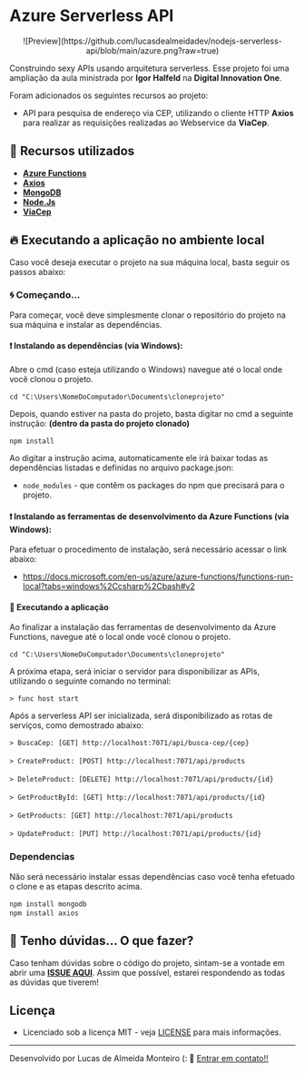 # Azure Serverless API

<p align="center">
![Preview](https://github.com/lucasdealmeidadev/nodejs-serverless-api/blob/main/azure.png?raw=true)
</p>

Construindo sexy APIs usando arquitetura serverless. Esse projeto foi uma ampliação da aula ministrada por **Igor Halfeld** na **Digital Innovation One**.

Foram adicionados os seguintes recursos ao projeto: 
- API para pesquisa de endereço via CEP, utilizando o cliente HTTP **Axios** para realizar as requisições realizadas ao Webservice da **ViaCep**.

## 🚀 Recursos utilizados

* **[Azure Functions](https://azure.microsoft.com/pt-br/services/functions/)**
* **[Axios](https://axios-http.com/docs/intro)**
* **[MongoDB](https://github.com/mongodb/node-mongodb-native)**
* **[Node.Js](https://nodejs.org/en/)**
* **[ViaCep](https://viacep.com.br/)**


## 🔥 Executando a aplicação no ambiente local

Caso você deseja executar o projeto na sua máquina local, basta seguir os passos abaixo:

### 🌀 Começando... 

Para começar, você deve simplesmente clonar o repositório do projeto na sua máquina e instalar as dependências.

#### ❗️ Instalando as dependências (via Windows): 

Abre o cmd (caso esteja utilizando o Windows) navegue até o local onde você clonou o projeto.

```
cd "C:\Users\NomeDoComputador\Documents\cloneprojeto"
```

Depois, quando estiver na pasta do projeto, basta digitar no cmd a seguinte instrução: **(dentro da pasta do projeto clonado)**

```
npm install
```

Ao digitar a instrução acima, automaticamente ele irá baixar todas as dependências listadas e definidas no arquivo package.json:

* `node_modules` - que contêm os packages do npm que precisará para o projeto.

#### ❗️ Instalando as ferramentas de desenvolvimento da Azure Functions (via Windows): 

Para efetuar o procedimento de instalação, será necessário acessar o link abaixo:
- https://docs.microsoft.com/en-us/azure/azure-functions/functions-run-local?tabs=windows%2Ccsharp%2Cbash#v2

#### 💨 Executando a aplicação 

Ao finalizar a instalação das ferramentas de desenvolvimento da Azure Functions, navegue até o local onde você clonou o projeto.

```
cd "C:\Users\NomeDoComputador\Documents\cloneprojeto"
```

A próxima etapa, será iniciar o servidor para disponibilizar as APIs, utilizando o seguinte comando no terminal:

```
> func host start
```

Após a serverless API ser inicializada, será disponibilizado as rotas de serviços, como demostrado abaixo:

```
> BuscaCep: [GET] http://localhost:7071/api/busca-cep/{cep}

> CreateProduct: [POST] http://localhost:7071/api/products

> DeleteProduct: [DELETE] http://localhost:7071/api/products/{id}

> GetProductById: [GET] http://localhost:7071/api/products/{id}

> GetProducts: [GET] http://localhost:7071/api/products

> UpdateProduct: [PUT] http://localhost:7071/api/products/{id}
```

### Dependencias
Não será necessário instalar essas dependências caso você tenha efetuado o clone e as etapas descrito acima. 
```
npm install mongodb
npm install axios
```

## 🚩 Tenho dúvidas... O que fazer? 

Caso tenham dúvidas sobre o código do projeto, sintam-se a vontade em abrir uma **[ISSUE AQUI](https://github.com/lucasdealmeidadev/nodejs-serverless-api/issues)**. Assim que possível, estarei respondendo as todas as dúvidas que tiverem!

## Licença

* Licenciado sob a licença MIT - veja [LICENSE](https://github.com/lucasdealmeidadev/nodejs-serverless-api/blob/main/LICENSE) para mais informações.

----------

Desenvolvido por Lucas de Almeida Monteiro (:  👋  [ Entrar em contato!!](https://www.linkedin.com/in/lucas-almeida-145a4513a)